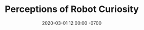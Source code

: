 ---
title: "Perceptions of Robot Curiosity"
date: 2020-03-01 12:00:00 -0700
featured_image: /assets/images/posts/curiosity-perceptions-setup.jpg
categories: ["research", "robotics"]
description: |
  How do people perceive a robot's curiosity? We investigate how people's perceptions of a robot's curiosity change based on the robot's behavior.
video: https://www.youtube.com/watch?v=1j91ISstdH8
citation_keys: [walker2020perceptions]
---